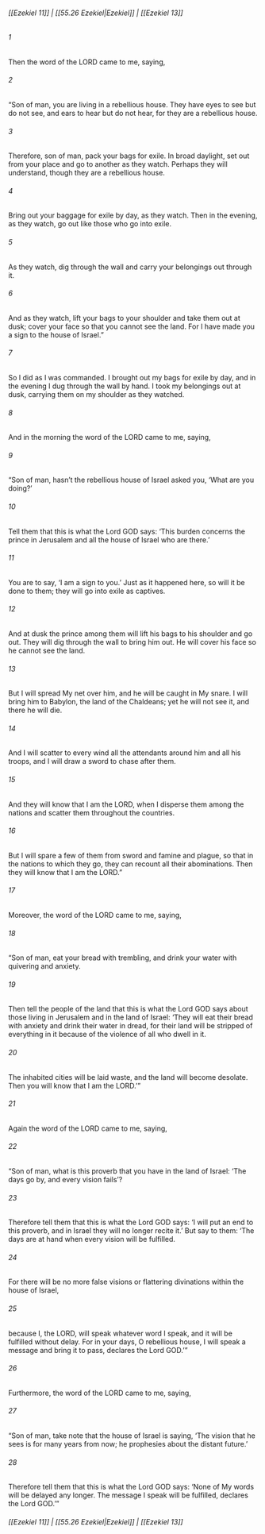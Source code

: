 
###### [[Ezekiel 11]] | [[55.26 Ezekiel|Ezekiel]] | [[Ezekiel 13]]

###### 1
Then the word of the LORD came to me, saying,
###### 2
“Son of man, you are living in a rebellious house. They have eyes to see but do not see, and ears to hear but do not hear, for they are a rebellious house.
###### 3
Therefore, son of man, pack your bags for exile. In broad daylight, set out from your place and go to another as they watch. Perhaps they will understand, though they are a rebellious house.
###### 4
Bring out your baggage for exile by day, as they watch. Then in the evening, as they watch, go out like those who go into exile.
###### 5
As they watch, dig through the wall and carry your belongings out through it.
###### 6
And as they watch, lift your bags to your shoulder and take them out at dusk; cover your face so that you cannot see the land. For I have made you a sign to the house of Israel.”
###### 7
So I did as I was commanded. I brought out my bags for exile by day, and in the evening I dug through the wall by hand. I took my belongings out at dusk, carrying them on my shoulder as they watched.
###### 8
And in the morning the word of the LORD came to me, saying,
###### 9
“Son of man, hasn’t the rebellious house of Israel asked you, ‘What are you doing?’
###### 10
Tell them that this is what the Lord GOD says: ‘This burden concerns the prince in Jerusalem and all the house of Israel who are there.’
###### 11
You are to say, ‘I am a sign to you.’ Just as it happened here, so will it be done to them; they will go into exile as captives.
###### 12
And at dusk the prince among them will lift his bags to his shoulder and go out. They will dig through the wall to bring him out. He will cover his face so he cannot see the land.
###### 13
But I will spread My net over him, and he will be caught in My snare. I will bring him to Babylon, the land of the Chaldeans; yet he will not see it, and there he will die.
###### 14
And I will scatter to every wind all the attendants around him and all his troops, and I will draw a sword to chase after them.
###### 15
And they will know that I am the LORD, when I disperse them among the nations and scatter them throughout the countries.
###### 16
But I will spare a few of them from sword and famine and plague, so that in the nations to which they go, they can recount all their abominations. Then they will know that I am the LORD.”
###### 17
Moreover, the word of the LORD came to me, saying,
###### 18
“Son of man, eat your bread with trembling, and drink your water with quivering and anxiety.
###### 19
Then tell the people of the land that this is what the Lord GOD says about those living in Jerusalem and in the land of Israel: ‘They will eat their bread with anxiety and drink their water in dread, for their land will be stripped of everything in it because of the violence of all who dwell in it.
###### 20
The inhabited cities will be laid waste, and the land will become desolate. Then you will know that I am the LORD.’”
###### 21
Again the word of the LORD came to me, saying,
###### 22
“Son of man, what is this proverb that you have in the land of Israel: ‘The days go by, and every vision fails’?
###### 23
Therefore tell them that this is what the Lord GOD says: ‘I will put an end to this proverb, and in Israel they will no longer recite it.’ But say to them: ‘The days are at hand when every vision will be fulfilled.
###### 24
For there will be no more false visions or flattering divinations within the house of Israel,
###### 25
because I, the LORD, will speak whatever word I speak, and it will be fulfilled without delay. For in your days, O rebellious house, I will speak a message and bring it to pass, declares the Lord GOD.’”
###### 26
Furthermore, the word of the LORD came to me, saying,
###### 27
“Son of man, take note that the house of Israel is saying, ‘The vision that he sees is for many years from now; he prophesies about the distant future.’
###### 28
Therefore tell them that this is what the Lord GOD says: ‘None of My words will be delayed any longer. The message I speak will be fulfilled, declares the Lord GOD.’”

###### [[Ezekiel 11]] | [[55.26 Ezekiel|Ezekiel]] | [[Ezekiel 13]]
